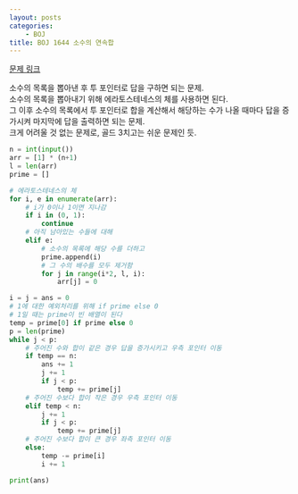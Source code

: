 ```yaml
---
layout: posts
categories:
    - BOJ
title: BOJ 1644 소수의 연속합
---
```


[문제 링크](https://www.acmicpc.net/problem/1644)

소수의 목록을 뽑아낸 후 투 포인터로 답을 구하면 되는 문제.  
소수의 목록을 뽑아내기 위해 에라토스테네스의 체를 사용하면 된다.  
그 이후 소수의 목록에서 투 포인터로 합을 계산해서 해당하는 수가 나올 때마다 답을 증가시켜 마지막에 답을 출력하면 되는 문제.  
크게 어려울 것 없는 문제로, 골드 3치고는 쉬운 문제인 듯.

```python
n = int(input())
arr = [1] * (n+1)
l = len(arr)
prime = []

# 에라토스테네스의 체
for i, e in enumerate(arr):
    # i가 0이나 1이면 지나감
    if i in (0, 1):
        continue
    # 아직 남아있는 수들에 대해
    elif e:
        # 소수의 목록에 해당 수를 더하고
        prime.append(i)
        # 그 수의 배수를 모두 제거함
        for j in range(i*2, l, i):
            arr[j] = 0

i = j = ans = 0
# 1에 대한 예외처리를 위해 if prime else 0
# 1일 때는 prime이 빈 배열이 된다
temp = prime[0] if prime else 0
p = len(prime)
while j < p:
    # 주어진 수와 합이 같은 경우 답을 증가시키고 우측 포인터 이동
    if temp == n:
        ans += 1
        j += 1
        if j < p:
            temp += prime[j]
    # 주어진 수보다 합이 작은 경우 우측 포인터 이동
    elif temp < n:
        j += 1
        if j < p:
            temp += prime[j]
    # 주어진 수보다 합이 큰 경우 좌측 포인터 이동
    else:
        temp -= prime[i]
        i += 1

print(ans)
```

